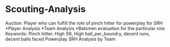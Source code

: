 # Scouting-Analysis
Auction: Player who can fulfill the role of pinch hitter for powerplay for SRH *Player Analysis *Team Analysis *Batsmen evaluation for the particular role Keywords: Pinch hitter: High SR, High ball_per_boundry, decent runs, decent balls faced Powerplay SRH Analysis by Team
